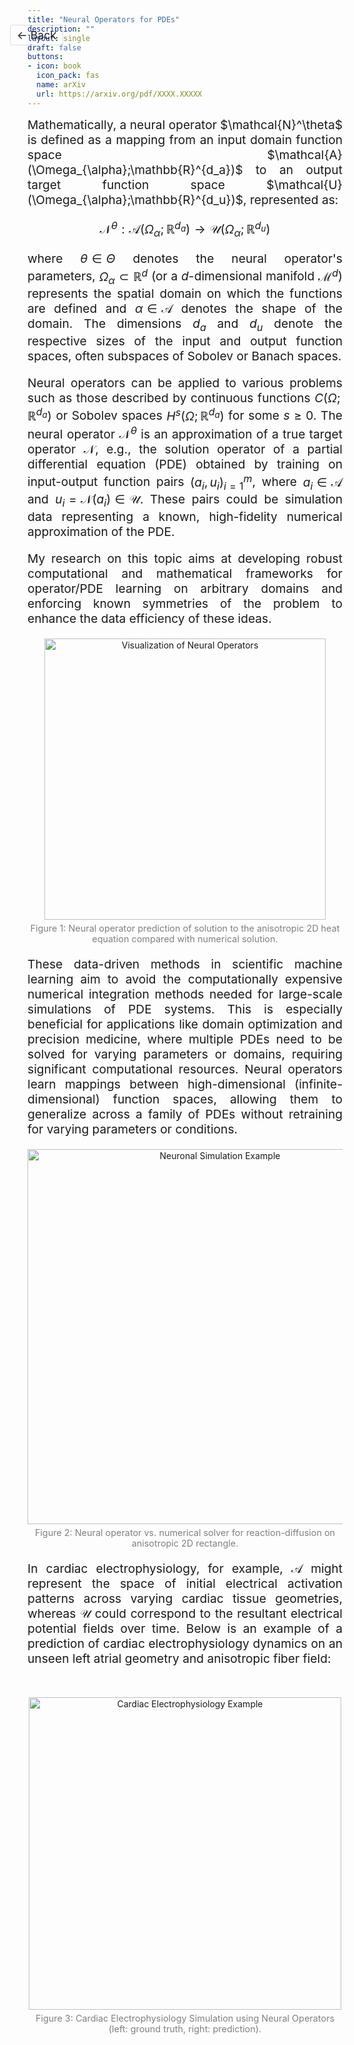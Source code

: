 ```yaml
---
title: "Neural Operators for PDEs"
description: ""
layout: single
draft: false
buttons:
- icon: book
  icon_pack: fas
  name: arXiv
  url: https://arxiv.org/pdf/XXXX.XXXXX
---
```

<!-- Back Button: Lower and to the Right -->
<div style="position: fixed; top: 100px; left: 200px; z-index: 1000;">
  <a href="javascript:history.back()" 
     style="text-decoration: none; color: inherit; font-size: 1.1rem; 
            border: 1px solid #ddd; padding: 5px 10px; border-radius: 3px;
            transition: background-color 0.3s ease, color 0.3s ease;">
    ← Back
  </a>
</div>

<!-- Main content with larger font -->
<div style="text-align: justify; font-size: 1.2rem;">
Mathematically, a neural operator $\mathcal{N}^\theta$ is defined as a mapping from an input domain function space $\mathcal{A}(\Omega_{\alpha};\mathbb{R}^{d_a})$ to an output target function space $\mathcal{U}(\Omega_{\alpha};\mathbb{R}^{d_u})$, represented as:

$$
\mathcal{N}^{\theta}: \mathcal{A}(\Omega_{\alpha};\mathbb{R}^{d_a}) \rightarrow \mathcal{U}(\Omega_{\alpha};\mathbb{R}^{d_u})
$$

where $\theta \in \Theta$ denotes the neural operator's parameters, $\Omega_{\alpha} \subset \mathbb{R}^d$ (or a $d$-dimensional manifold $\mathcal{M}^d$) represents the spatial domain on which the functions are defined and $\alpha \in \mathscr{A}$ denotes the shape of the domain. The dimensions $d_a$ and $d_u$ denote the respective sizes of the input and output function spaces, often subspaces of Sobolev or Banach spaces.

Neural operators can be applied to various problems such as those described by continuous functions $C(\Omega;\mathbb{R}^{d_a})$ or Sobolev spaces $H^s(\Omega;\mathbb{R}^{d_a})$ for some $s \ge 0$. The neural operator $\mathcal{N}^{\theta}$ is an approximation of a true target operator $\mathcal{N}$, e.g., the solution operator of a partial differential equation (PDE) obtained by training on input-output function pairs $(a_i, u_i)_{i=1}^{m}$, where $a_i \in \mathcal{A}$ and $u_i = \mathcal{N}(a_i) \in \mathcal{U}$. These pairs could be simulation data representing a known, high-fidelity numerical approximation of the PDE.

My research on this topic aims at developing robust computational and mathematical frameworks for operator/PDE learning on arbitrary domains and enforcing known symmetries of the problem to enhance the data efficiency of these ideas. 


</div>

<!-- First Image/GIF with caption -->
<div style="text-align: center; margin-top: 10px; margin-bottom: 20px;">
  <img src="/images/rf_heat_3_animated.gif" alt="Visualization of Neural Operators" 
       style="width: 450px; height: auto;">
  <p style="font-size: 0.9rem; color: gray; margin-top: 5px;">Figure 1: Neural operator prediction of solution to the anisotropic 2D heat equation compared with numerical solution.</p>
</div>

<div style="text-align: justify; font-size: 1.2rem;">

These data-driven methods in scientific machine learning aim to avoid the computationally expensive numerical integration methods needed for large-scale simulations of PDE systems. This is especially beneficial for applications like domain optimization and precision medicine, where multiple PDEs need to be solved for varying parameters or domains, requiring significant computational resources. Neural operators learn mappings between high-dimensional (infinite-dimensional) function spaces, allowing them to generalize across a family of PDEs without retraining for varying parameters or conditions. 
</div>

<!-- Middle Image/GIF with caption -->
<div style="text-align: center; margin-top: 20px; margin-bottom: 20px;">
  <img src="/images/random_rect_animation_3.gif" alt="Neuronal Simulation Example" 
       style="width: 600px; height: auto;">
  <p style="font-size: 0.9rem; color: gray; margin-top: 5px;">Figure 2: Neural operator vs. numerical solver for reaction-diffusion on anisotropic 2D rectangle. </p>
</div>

<div style="text-align: justify; font-size: 1.2rem;">

In cardiac electrophysiology, for example, $\mathcal{A}$ might represent the space of initial electrical activation patterns across varying cardiac tissue geometries, whereas $\mathcal{U}$ could correspond to the resultant electrical potential fields over time. Below is an example of a prediction of cardiac electrophysiology dynamics on an unseen left atrial geometry and anisotropic fiber field:

</div>

<!-- Second Image/GIF at the End with caption -->
<div style="text-align: center; margin-top: 50px;">  <!-- Increased margin-top for more space -->
  <img src="/images/septal_single_atria_animation2.gif" alt="Cardiac Electrophysiology Example" 
       style="width: 500px; height: auto;">
  <p style="font-size: 0.9rem; color: gray; margin-top: 5px;">
    Figure 3: Cardiac Electrophysiology Simulation using Neural Operators (left: ground truth, right: prediction).
  </p>
</div>

